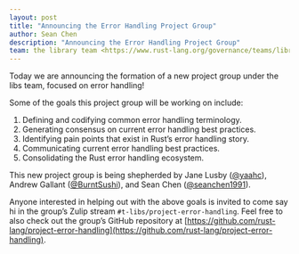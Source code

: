 ```yaml
---
layout: post
title: "Announcing the Error Handling Project Group"
author: Sean Chen
description: "Announcing the Error Handling Project Group"
team: the library team <https://www.rust-lang.org/governance/teams/library>
---
```


Today we are announcing the formation of a new project group under 
the libs team, focused on error handling!

Some of the goals this project group will be working on include:

1. Defining and codifying common error handling terminology.
2. Generating consensus on current error handling best practices.
3. Identifying pain points that exist in Rust’s error handling story.
4. Communicating current error handling best practices.
5. Consolidating the Rust error handling ecosystem. 

This new project group is being shepherded by Jane Lusby 
([@yaahc](https://github.com/yaahc)), Andrew Gallant 
([@BurntSushi](https://github.com/burntsushi)), and Sean Chen 
([@seanchen1991](https://github.com/seanchen1991)).

Anyone interested in helping out with the above goals is invited to 
come say hi in the group’s  Zulip stream `#t-libs/project-error-handling`. 
Feel free to also check out the group’s GitHub repository at 
[https://github.com/rust-lang/project-error-handling](https://github.com/rust-lang/project-error-handling).
